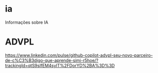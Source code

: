 # ia
Informações sobre IA

# ADVPL
https://www.linkedin.com/pulse/github-copilot-advpl-seu-novo-parceiro-de-c%C3%B3digo-que-aprende-simi-r5hoe/?trackingId=qtS9sIfEM4syIT%2FDorYD%2BA%3D%3D
